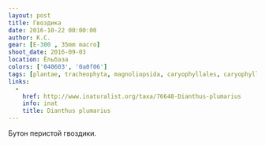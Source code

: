 ```yaml
---
layout: post
title: Гвоздика
date: 2016-10-22 00:00:00
author: К.С.
gear: [E-300 , 35mm macro]
shoot_date: 2016-09-03
location: Ёльбаза
colors: ['040603', '0a0f06']
tags: [plantae, tracheophyta, magnoliopsida, caryophyllales, caryophyllaceae, dianthus, dianthus plumarius]
links:
  -
    href: http://www.inaturalist.org/taxa/76648-Dianthus-plumarius
    info: inat
    title: Dianthus plumarius
---
```


Бутон перистой гвоздики.
